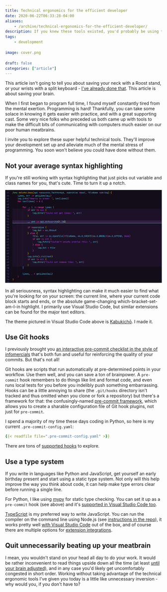 ```yaml
---
title: Technical ergonomics for the efficient developer
date: 2020-06-22T06:33:28-04:00
aliases:
    - /archive/technical-ergonomics-for-the-efficient-developer/
description: If you knew these tools existed, you'd probably be using them by now.
tags:
    - development
    
image: cover.png
 
draft: false
categories: ["article"]
---
```


This article isn't going to tell you about saving your neck with a Roost stand, or your wrists with a split keyboard - [I've already done that](https://heronebag.com/blog/next-level-ergonomics-for-remote-work-developers/). This article is about saving your brain.

When I first began to program full time, I found myself constantly tired from the mental exertion. Programming is hard! Thankfully, you can take some solace in knowing it gets easier with practice, and with a great supporting cast. Some very nice folks who preceded us both came up with tools to make the difficult bits of communicating with computers much easier on our poor human meatbrains.

I invite you to explore these super helpful technical tools. They'll improve your development set up and alleviate much of the mental stress of programming. You soon won't believe you could have done without them.

## Not your average syntax highlighting

If you're still working with syntax highlighting that just picks out variable and class names for you, that's cute. Time to turn it up a notch.

![My current VSC theme and syntax highlighting](Screenshot_20200612_185858.png)

In all seriousness, syntax highlighting can make it much easier to find what you're looking for on your screen: the current line, where your current code block starts and ends, or the absolute game-changing which-bracket-set-am-I-in highlight. I primarily use Visual Studio Code, but similar extensions can be found for the major text editors.

The theme pictured in Visual Studio Code above is [Kabukichō](https://github.com/victoriadrake/kabukicho-vscode). I made it.

## Use Git hooks

I previously brought you [an interactive pre-commit checklist in the style of infomercials](/blog/an-automatic-interactive-pre-commit-checklist-in-the-style-of-infomercials/) that's both fun and useful for reinforcing the quality of your commits. But that's not all!

Git hooks are scripts that run automatically at pre-determined points in your workflow. Use them well, and you can save a ton of brainpower. A `pre-commit` hook remembers to do things like lint and format code, and even runs local tests for you before you indelibly push something embarrassing. Hooks can be a little annoying to share (the `.git/hooks` directory isn't tracked and thus omitted when you clone or fork a repository) but there's a framework for that: the confusingly-named [pre-commit framework](https://pre-commit.com/), which allows you to create a sharable configuration file of Git hook plugins, not just for `pre-commit`.

I spend a majority of my time these days coding in Python, so here is my current `.pre-commit-config.yaml`:

```yaml
{{< readfile file=".pre-commit-config.yaml" >}}
```

There are tons of [supported hooks](https://pre-commit.com/hooks.html) to explore.

## Use a type system

If you write in languages like Python and JavaScript, get yourself an early birthday present and start using a static type system. Not only will this help improve the way you think about code, it can help make type errors clear before running a single line.

For Python, I like using [mypy](https://github.com/python/mypy) for static type checking. You can set it up as a `pre-commit` hook (see above) and it's [supported in Visual Studio Code too](https://code.visualstudio.com/docs/python/linting#_mypy).

[TypeScript](https://www.typescriptlang.org/) is my preferred way to write JavaScript. You can run the compiler on the command line using Node.js (see [instructions in the repo](https://github.com/Microsoft/TypeScript)), it works pretty well [with Visual Studio Code](https://code.visualstudio.com/Docs/languages/typescript) out of the box, and of course there are multiple options for [extension integrations](https://code.visualstudio.com/Docs/languages/typescript#_typescript-extensions).

## Quit unnecessarily beating up your meatbrain

I mean, you wouldn't stand on your head all day to do your work. It would be rather inconvenient to read things upside down all the time (at least [until your brain adjusted](https://www.youtube.com/watch?v=jKUVpBJalNQ)), and in any case you'd likely get uncomfortably congested in short order. Working without taking advantage of the technical ergonomic tools I've given you today is a little like unnecessary inversion - why would you, if you don't have to?
